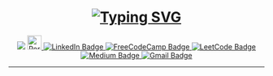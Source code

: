  <div id="header" align="center">


 <h1>
   <a href="https://git.io/typing-svg"><img src="https://readme-typing-svg.demolab.com?font=Fira+Code&pause=1000&center=true&width=435&lines=Hi+there+%3A)" alt="Typing SVG" /></a>
 </h1>

<img src="https://github.com/Keoabetswe/Keo/blob/main/GitHub-Header.png"/>

<a href="http://www.keonthite.co.za">
  <img src="https://img.shields.io/badge/-Portfolio-lightgrey" alt="Portfolio Badge" height=28 />
</a>

<a href="https://www.linkedin.com/in/keoabetswe-nthite">
  <img src="https://img.shields.io/badge/LinkedIn-blue?style=for-the-badge&logo=linkedin&logoColor=white" alt="LinkedIn Badge"/>
</a>
 
 <a href="https://www.freecodecamp.org/keo">
  <img src="https://img.shields.io/badge/freecodecamp-27273D?style=for-the-badge&logo=freecodecamp&logoColor=white" alt="FreeCodeCamp Badge"/>
</a>
 
 <a href="https://leetcode.com/Keoabetswe/">
  <img src="https://img.shields.io/badge/-LeetCode-FFA116?style=for-the-badge&logo=LeetCode&logoColor=black" alt="LeetCode Badge"/>
</a>

<a href="https://medium.com/@keonthite">
  <img src="https://img.shields.io/badge/medium-%2312100E.svg?&style=for-the-badge&logo=medium&logoColor=white" alt="Medium Badge"/>
</a>
 
 <a href="mailto:keonthite@gmail.com">
  <img src="https://img.shields.io/badge/Gmail-D14836?style=for-the-badge&logo=gmail&logoColor=white" alt="Gmail Badge"/>
</a>

--- 
</div>
</div>
